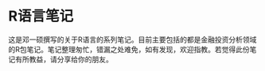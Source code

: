 R语言笔记
========

这是邓一硕撰写的关于R语言的系列笔记。目前主要包括的都是金融投资分析领域的R包笔记。笔记整理匆忙，错漏之处难免，如有发现，欢迎指教。若觉得此份笔记有所教益，请分享给你的朋友。
